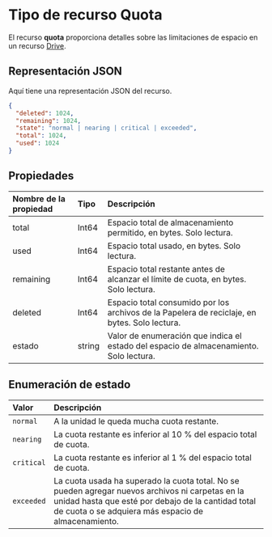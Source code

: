 # <a name="quota-resource-type"></a>Tipo de recurso Quota

El recurso **quota** proporciona detalles sobre las limitaciones de espacio en un recurso [Drive](drive.md).

## <a name="json-representation"></a>Representación JSON

Aquí tiene una representación JSON del recurso.

<!-- {
  "blockType": "resource",
  "optionalProperties": [ ],
  "@odata.type": "microsoft.graph.quota"
}-->

```json
{
  "deleted": 1024,
  "remaining": 1024,
  "state": "normal | nearing | critical | exceeded",
  "total": 1024,
  "used": 1024
}
```

## <a name="properties"></a>Propiedades

| Nombre de la propiedad | Tipo   | Descripción                                                                 |
|:--------------|:-------|:----------------------------------------------------------------------------|
| total         | Int64  | Espacio total de almacenamiento permitido, en bytes. Solo lectura.                           |
| used          | Int64  | Espacio total usado, en bytes. Solo lectura.                                      |
| remaining     | Int64  | Espacio total restante antes de alcanzar el límite de cuota, en bytes. Solo lectura. |
| deleted       | Int64  | Espacio total consumido por los archivos de la Papelera de reciclaje, en bytes. Solo lectura.      |
| estado         | string | Valor de enumeración que indica el estado del espacio de almacenamiento. Solo lectura. |

## <a name="state-enumeration"></a>Enumeración de estado

| Valor      | Descripción                                                                                                                                                                 |
|:-----------|:----------------------------------------------------------------------------------------------------------------------------------------------------------------------------|
| `normal`   | A la unidad le queda mucha cuota restante.                                                                                                                               |
| `nearing`  | La cuota restante es inferior al 10 % del espacio total de cuota.                                                                                                                      |
| `critical` | La cuota restante es inferior al 1 % del espacio total de cuota.                                                                                                                       |
| `exceeded` | La cuota usada ha superado la cuota total. No se pueden agregar nuevos archivos ni carpetas en la unidad hasta que esté por debajo de la cantidad total de cuota o se adquiera más espacio de almacenamiento. |

<!-- uuid: 8fcb5dbc-d5aa-4681-8e31-b001d5168d79
2015-10-25 14:57:30 UTC -->
<!-- {
  "type": "#page.annotation",
  "description": "quota resource",
  "keywords": "",
  "section": "documentation",
  "tocPath": ""
}-->
